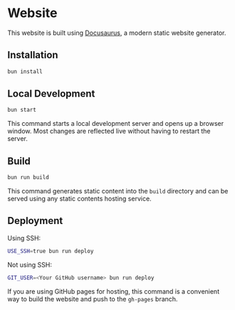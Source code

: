 # Website

This website is built using [Docusaurus](https://docusaurus.io/), a modern static website generator.

## Installation

```bash
bun install
```

## Local Development

```bash
bun start
```

This command starts a local development server and opens up a browser window. Most changes are reflected live without having to restart the server.

## Build

```bash
bun run build
```

This command generates static content into the `build` directory and can be served using any static contents hosting service.

## Deployment

Using SSH:

```bash
USE_SSH=true bun run deploy
```

Not using SSH:

```bash
GIT_USER=<Your GitHub username> bun run deploy
```

If you are using GitHub pages for hosting, this command is a convenient way to build the website and push to the `gh-pages` branch.

